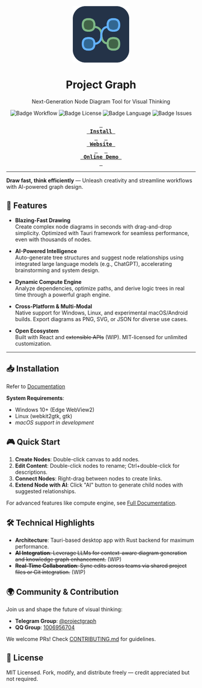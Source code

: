 <div align="center">

<img src="./src/assets/logo-animated.svg" height="150" alt="banner">
<h1>Project Graph</h1>

Next-Generation Node Diagram Tool for Visual Thinking
<br>

![Badge Workflow]
![Badge License]
![Badge Language]
![Badge Issues]

**[<kbd> <br> Install <br> </kbd>][Install]** 
**[<kbd> <br> Website <br> </kbd>][Website]** 
**[<kbd> <br> Online Demo <br> </kbd>][Online Demo]**

---

</div>

**Draw fast, think efficiently** — Unleash creativity and streamline workflows with AI-powered graph design.

## 🚀 Features

- **Blazing-Fast Drawing**  
  Create complex node diagrams in seconds with drag-and-drop simplicity. Optimized with Tauri framework for seamless performance, even with thousands of nodes.

- **AI-Powered Intelligence**  
  Auto-generate tree structures and suggest node relationships using integrated large language models (e.g., ChatGPT), accelerating brainstorming and system design.

- **Dynamic Compute Engine**  
  Analyze dependencies, optimize paths, and derive logic trees in real time through a powerful graph engine.

- **Cross-Platform & Multi-Modal**  
  Native support for Windows, Linux, and experimental macOS/Android builds. Export diagrams as PNG, SVG, or JSON for diverse use cases.

- **Open Ecosystem**  
  Built with React and ~~extensible APIs~~ (WIP). MIT-licensed for unlimited customization.

---

## 📥 Installation

Refer to [Documentation](https://project-graph.top/installation)

**System Requirements**:

- Windows 10+ (Edge WebView2)
- Linux (webkit2gtk, gtk)
- _macOS support in development_

## 🎮 Quick Start

1. **Create Nodes**: Double-click canvas to add nodes.
2. **Edit Content**: Double-click nodes to rename; Ctrl+double-click for descriptions.
3. **Connect Nodes**: Right-drag between nodes to create links.
4. **Extend Node with AI**: Click "AI" button to generate child nodes with suggested relationships.

For advanced features like compute engine, see [Full Documentation](https://project-graph.top).

## 🛠 Technical Highlights

- **Architecture**: Tauri-based desktop app with Rust backend for maximum performance.
- ~~**AI Integration**: Leverage LLMs for context-aware diagram generation and knowledge graph enhancement.~~ (WIP)
- ~~**Real-Time Collaboration**: Sync edits across teams via shared project files or Git integration.~~ (WIP)

## 🌍 Community & Contribution

Join us and shape the future of visual thinking:

- **Telegram Group**: [@projectgraph](https://t.me/projectgraph)
- **QQ Group**: [1006956704](https://qm.qq.com/cgi-bin/qm/qr?k=1Wskf2Y2KJz3ARpCgzi04y_p95a78Wku&jump_from=webapi&authKey=EkjB+oWihwZIfyqVsIv2dGrNv7bhSGSIULM3+ZLU2R5AVxOUKaIRwi6TKOHlT04/)

We welcome PRs! Check [CONTRIBUTING.md](https://project-graph.top/contributing) for guidelines.

## 📜 License

MIT Licensed. Fork, modify, and distribute freely — credit appreciated but not required.

<!----------------------------------------------------------------------------->

[Install]: https://project-graph.top/installation
[Website]: https://project-graph.top
[Online Demo]: https://web.project-graph.top

<!----------------------------------{ Badges }--------------------------------->

[Badge Workflow]: https://github.com/LiRenTech/project-graph/actions/workflows/nightly.yml/badge.svg
[Badge Issues]: https://img.shields.io/github/issues/LiRenTech/project-graph
[Badge Language]: https://img.shields.io/github/languages/top/LiRenTech/project-graph
[Badge License]: https://img.shields.io/github/license/LiRenTech/project-graph
[Badge Lines]: https://img.shields.io/tokei/lines/github/LiRenTech/project-graph
